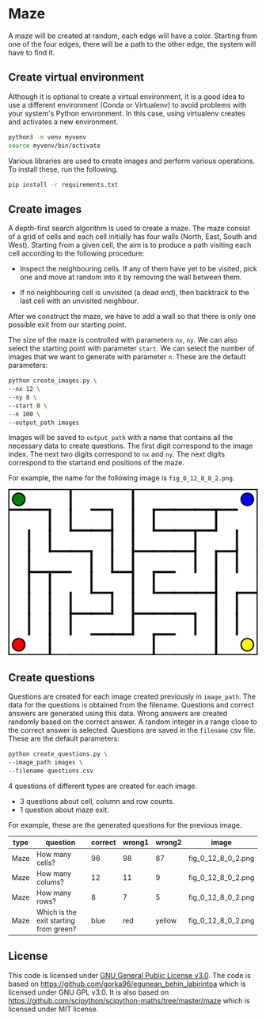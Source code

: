 # Maze

A maze will be created at random, each edge will have a color. Starting from one of the four edges, there will be a path to the other edge, the system will have to find it.

## Create virtual environment

Although it is optional to create a virtual environment, it is a good idea to use a different environment (Conda or Virtualenv) to avoid problems with your system's Python environment. In this case, using virtualenv creates and activates a new environment.

```bash
python3 -m venv myvenv
source myvenv/bin/activate
```

Various libraries are used to create images and perform various operations. To install these, run the following.

```bash
pip install -r requirements.txt
```

## Create images

A depth-first search algorithm is used to create a maze. The maze consist of a grid of cells and each cell initially has four walls (North, East, South and West). Starting from a given cell, the aim is to produce a path visiting each cell according to the following procedure:

- Inspect the neighbouring cells. If any of them have yet to be visited, pick one and move at random into it by removing the wall between them.

- If no neighbouring cell is unvisited (a dead end), then backtrack to the last cell with an unvisited neighbour.

After we construct the maze, we have to add a wall so that there is only one possible exit from our starting point.

The size of the maze is controlled with parameters `nx`, `ny`. We can also select the starting point with parameter `start`. We can select the number of images that we want to generate with parameter `n`. These are the default parameters:

```bash
python create_images.py \
--nx 12 \
--ny 8 \
--start 0 \
--n 100 \
--output_path images
```

Images will be saved to `output_path` with a name that contains all the necessary data to create questions. The first digit correspond to the image index. The next two digits correspond to `nx` and `ny`. The next digits correspond to the startand end positions of the maze.

For example, the name for the following image is `fig_0_12_8_0_2.png`.

![Maze](images/fig_0_12_8_0_2.png)

## Create questions

Questions are created for each image created previously in `image_path`. The data for the questions is obtained from the filename. Questions and correct answers are generated using this data. Wrong answers are created randomly based on the correct answer. A random integer in a range close to the correct answer is selected. Questions are saved in the `filename` csv file. These are the default parameters:

```bash
python create_questions.py \
--image_path images \
--filename questions.csv
```

4 questions of different types are created for each image.

- 3 questions about cell, column and row counts.
- 1 question about maze exit.

For example, these are the generated questions for the previous image.

| type | question                               | correct | wrong1 | wrong2 | image              |
| ---- | -------------------------------------- | ------- | ------ | ------ | ------------------ |
| Maze | How many cells?                        | 96      | 98     | 87     | fig_0_12_8_0_2.png |
| Maze | How many colums?                       | 12      | 11     | 9      | fig_0_12_8_0_2.png |
| Maze | How many rows?                         | 8       | 7      | 5      | fig_0_12_8_0_2.png |
| Maze | Which is the exit starting from green? | blue    | red    | yellow | fig_0_12_8_0_2.png |

## License

This code is licensed under [GNU General Public License v3.0](LICENSE). The code is based on https://github.com/gorka96/egunean_behin_labirintoa which is licensed under GNU GPL v3.0. It is also based on https://github.com/scipython/scipython-maths/tree/master/maze which is licensed under MIT license.
